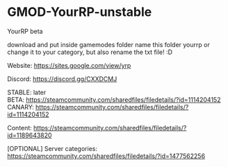 # GMOD-YourRP-unstable
YourRP beta

download and put inside gamemodes folder
name this folder yourrp or change it to your category, but also rename the txt file! :D


Website:										https://sites.google.com/view/yrp

Discord:										https://discord.gg/CXXDCMJ

STABLE:	later    
BETA: https://steamcommunity.com/sharedfiles/filedetails/?id=1114204152    
CANARY: https://steamcommunity.com/sharedfiles/filedetails/?id=1114204152    

Content: https://steamcommunity.com/sharedfiles/filedetails/?id=1189643820    

[OPTIONAL] Server categories: https://steamcommunity.com/sharedfiles/filedetails/?id=1477562256    
